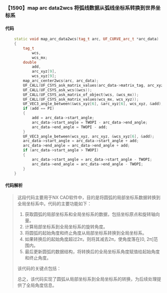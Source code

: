 ### 【1590】map arc data2wcs 将弧线数据从弧线坐标系转换到世界坐标系

#### 代码

```cpp
    static void map_arc_data2wcs(tag_t arc, UF_CURVE_arc_t *arc_data)  
    {  
        tag_t  
            wcs,  
            wcs_mx;  
        double  
            add,  
            arc_xyz[9],  
            wcs_xyz[9];  
        map_arc_center2wcs(arc, arc_data);  
        UF_CALL(UF_CSYS_ask_matrix_values(arc_data->matrix_tag, arc_xyz));  
        UF_CALL(UF_CSYS_ask_wcs(&wcs));  
        UF_CALL(UF_CSYS_ask_matrix_of_object(wcs, &wcs_mx));  
        UF_CALL(UF_CSYS_ask_matrix_values(wcs_mx, wcs_xyz));  
        UF_VEC3_angle_between(&wcs_xyz[6], &arc_xyz[6], wcs_xyz, &add);  
        if (add == PI)  
        {  
            add = arc_data->start_angle;  
            arc_data->start_angle = TWOPI - arc_data->end_angle;  
            arc_data->end_angle = TWOPI - add;  
        }  
        UF_VEC3_angle_between(wcs_xyz, arc_xyz, &wcs_xyz[6], &add);  
        arc_data->start_angle = arc_data->start_angle + add;  
        arc_data->end_angle = arc_data->end_angle + add;  
        if (arc_data->start_angle > TWOPI)  
        {  
            arc_data->start_angle = arc_data->start_angle - TWOPI;  
            arc_data->end_angle = arc_data->end_angle - TWOPI;  
        }  
    }

```

#### 代码解析

> 这段代码主要用于NX CAD软件中，目的是将圆弧的局部坐标系数据转换到全局坐标系中。代码的主要功能如下：
>
> 1. 获取圆弧的局部坐标系和全局坐标系的数据，包括坐标原点和旋转轴向量。
> 2. 计算局部坐标系到全局坐标系的旋转角度。
> 3. 将圆弧的起始角度和终止角度从局部坐标系转换到全局坐标系。
> 4. 如果转换后的起始角度超过2π，则将其减去2π，使角度落在[0, 2π]范围内。
> 5. 最后更新圆弧的数据结构，将转换后的全局坐标系角度赋值给起始角度和终止角度。
>
> 该代码的关键点包括：
>
> 总之，该代码实现了圆弧从局部坐标系到全局坐标系的转换，为后续处理提供了全局角度信息。
>
